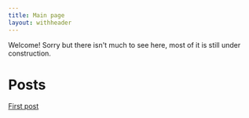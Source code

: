 ```yaml
---
title: Main page
layout: withheader
---
```



Welcome! Sorry but there isn't much to see here, most of it is still under construction.

# Posts
[First post](first_post)